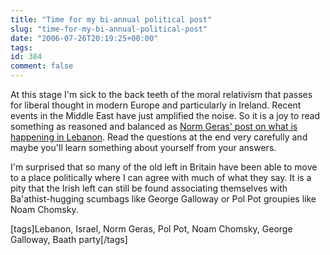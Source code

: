 ```yaml
---
title: "Time for my bi-annual political post"
slug: "time-for-my-bi-annual-political-post"
date: "2006-07-26T20:19:25+00:00"
tags:
id: 384
comment: false
---
```


At this stage I'm sick to the back teeth of the moral relativism that passes for liberal thought in modern Europe and particularly in Ireland. Recent events in the Middle East have just amplified the noise. So it is a joy to read something as reasoned and balanced as [Norm Geras' post on what is happening in Lebanon](http://normblog.typepad.com/normblog/2006/07/the_rights_and_.html). Read the questions at the end very carefully and maybe you'll learn something about yourself from your answers. 

I'm surprised that so many of the old left in Britain have been able to move to a place politically where I can agree with much of what they say. It is a pity that the Irish left can still be found associating themselves with Ba'athist-hugging scumbags like George Galloway or Pol Pot groupies like Noam Chomsky.

[tags]Lebanon, Israel, Norm Geras, Pol Pot, Noam Chomsky, George Galloway, Baath party[/tags]
